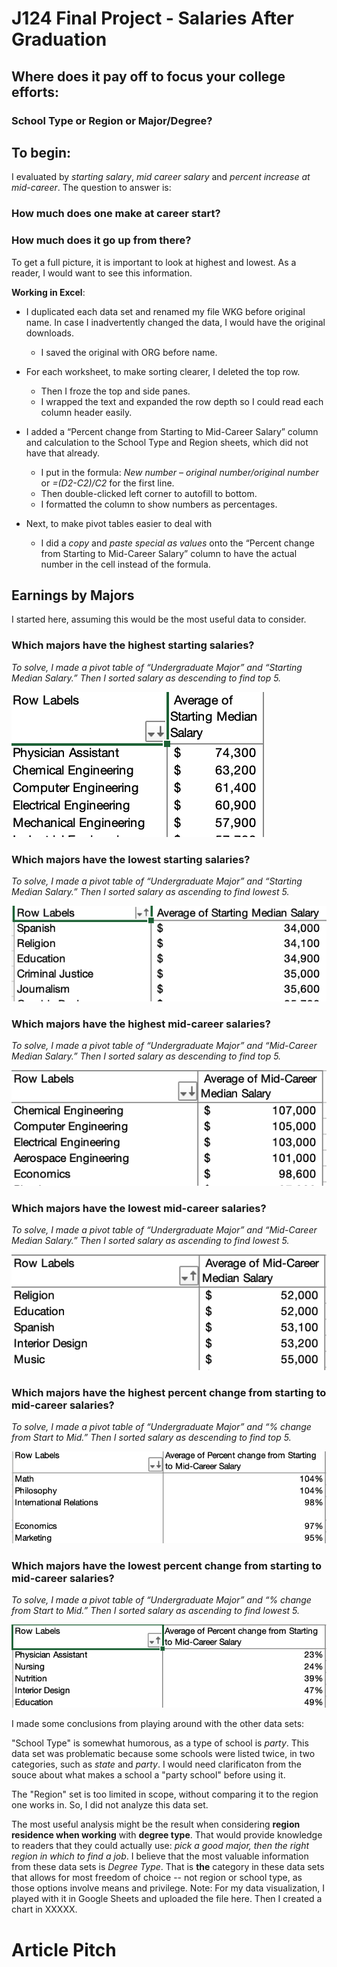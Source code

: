 # J124 Final Project - Salaries After Graduation
## Where does it pay off to focus your college efforts:
### School Type or Region or Major/Degree?  

## To begin: 

I evaluated by *starting salary*, *mid career salary* and *percent increase at mid-career*. The question to answer is:

### How much does one make at career start?
### How much does it go up from there? 

To get a full picture, it is important to look at highest and lowest. As a reader, I would want to see this information.

**Working in Excel**:
* I duplicated each data set and renamed my file WKG before original name. In case I inadvertently changed the data, I would have the original downloads.
  * I saved the original with ORG before name.  
* For each worksheet, to make sorting clearer, I deleted the top row. 
  * Then I froze the top and side panes.
  * I wrapped the text and expanded the row depth so I could read each column header easily.
* I added a “Percent change from Starting to Mid-Career Salary” column and calculation to the School Type and Region sheets, which did not have that already.
  * I put in the formula: *New number – original number/original number* or *=(D2-C2)/C2* for the first line.
  * Then double-clicked left corner to autofill to bottom.
  * I formatted the column to show numbers as percentages.

* Next, to make pivot tables easier to deal with 
  * I did a *copy* and *paste special as values* onto the “Percent change from Starting to Mid-Career Salary”  column to have the actual number in the cell instead of the formula. 

## Earnings by Majors
I started here, assuming this would be the most useful data to consider. 

### Which majors have the highest starting salaries?
*To solve, I made a pivot table of “Undergraduate Major” and “Starting Median Salary.” Then I sorted salary as descending to find top 5.*

![DegreeStartDesc](/Degree_Starting_Desc.jpg)

### Which majors have the lowest starting salaries?
*To solve, I made a pivot table of “Undergraduate Major” and “Starting Median Salary.” Then I sorted salary as ascending to find lowest 5.*

![DegreeStartAsc](/Degree_Starting_Asc.jpg)

### Which majors have the highest mid-career salaries? 
*To solve, I made a pivot table of “Undergraduate Major” and “Mid-Career Median Salary.” Then I sorted salary as descending to find top 5.*

![DegreeMidCareerAsc](/DegMidDesc.jpg)

### Which majors have the lowest mid-career salaries?
*To solve, I made a pivot table of “Undergraduate Major” and “Mid-Career Median Salary.” Then I sorted salary as ascending to find lowest 5.*

![DegreeMidCareerAsc](/DegMidAsc.jpg)

### Which majors have the highest percent change from starting to mid-career salaries? 
*To solve, I made a pivot table of “Undergraduate Major” and “% change from Start to Mid.” Then I sorted salary as descending to find top 5.*

![Degree%Desc](/DegPerDesc.jpg)

### Which majors have the lowest percent change from starting to mid-career salaries?
*To solve, I made a pivot table of “Undergraduate Major” and “% change from Start to Mid.” Then I sorted salary as ascending to find lowest 5.*

![Degree%Asc](/DegPerAsc.jpg)

I made some conclusions from playing around with the other data sets: 

"School Type" is somewhat humorous, as a type of school is *party*. This data set was problematic because some schools were listed twice, in two categories, such as *state* and *party*. I would need clarificaton from the souce about what makes a school a "party school" before using it. 

The "Region" set is too limited in scope, without comparing it to the region one works in. So, I did not analyze this data set.

The most useful analysis might be the result when considering **region residence when working** with **degree type**. That would provide knowledge to readers that they could actually use: *pick a good major, then the right region in which to find a job*. I believe that the most valuable information from these data sets is *Degree Type*. That is **the** category in these data sets that allows for most freedom of choice -- not region or school type, as those options involve means and privilege.
Note: For my data visualization, I played with it in Google Sheets and uploaded the file here. Then I created a chart in XXXXX.

# Article Pitch

